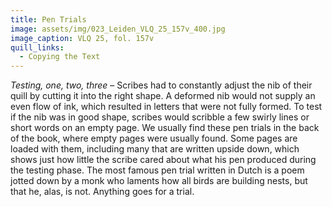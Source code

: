 ```yaml
---
title: Pen Trials
image: assets/img/023_Leiden_VLQ_25_157v_400.jpg
image_caption: VLQ 25, fol. 157v
quill_links:
  - Copying the Text
---
```


*Testing, one, two, three* –
Scribes had to constantly adjust the nib of their quill by cutting it
into the right shape. A deformed nib would not supply an even flow of
ink, which resulted in letters that were not fully formed. To test if
the nib was in good shape, scribes would scribble a few swirly lines or
short words on an empty page. We usually find these pen trials in the
back of the book, where empty pages were usually found. Some pages are
loaded with them, including many that are written upside down, which
shows just how little the scribe cared about what his pen produced
during the testing phase. The most famous pen trial written in Dutch is
a poem jotted down by a monk who laments how all birds are building
nests, but that he, alas, is not. Anything goes for a trial.
